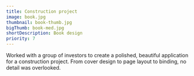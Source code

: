 ```yaml
---
title: Construction project
image: book.jpg
thumbnail: book-thumb.jpg
bigThumb: book-med.jpg
shortDescription: Book design
priority: 7
---
```


Worked with a group of investors to create a polished, beautiful application for a construction project. From cover design to page layout to binding, no detail was overlooked.
